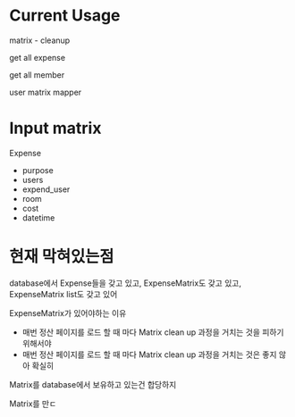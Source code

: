 # Current Usage

matrix - cleanup

get all expense

get all member

user matrix mapper

# Input matrix

Expense

- purpose
- users
- expend_user
- room
- cost
- datetime

# 현재 막혀있는점

database에서 Expense들을 갖고 있고, ExpenseMatrix도 갖고 있고, ExpenseMatrix list도 갖고 있어

ExpenseMatrix가 있어야하는 이유

- 매번 정산 페이지를 로드 할 때 마다 Matrix clean up 과정을 거치는 것을 피하기 위해서야
- 매번 정산 페이지를 로드 할 때 마다 Matrix clean up 과정을 거치는 것은 좋지 않아 확실히

Matrix를 database에서 보유하고 있는건 합당하지



Matrix를 만ㄷ